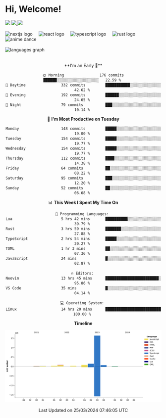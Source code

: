 <div align="center">
  <h1 align="left">
    Hi, Welcome!
  </h1>
  <div align="left">
    <div>
      <img src="https://img.shields.io/github/followers/kraken-afk.svg?style=social&label=Follow&maxAge=2592000" />
      <a href="https://twitter.com/trshppl">
        <img src="https://img.shields.io/twitter/follow/trshppl" />
      </a>
      <a href="https://nv-me.vercel.app">
        <img src="https://img.shields.io/badge/visit-my_site-blue" />
      </a>
    </div>
    <br />
    <div>
      <img src="https://skillicons.dev/icons?i=nextjs" height="40" alt="nextjs logo" />
      <img width="12" />
      <img src="https://skillicons.dev/icons?i=react" height="40" alt="react logo" />
      <img width="12" />
      <img src="https://skillicons.dev/icons?i=ts" height="40" alt="typescript logo" />
      <img width="12" />
      <img src="https://skillicons.dev/icons?i=rust" height="40" alt="rust logo" />
      <img src="https://media.tenor.com/sbvSVkB_hq8AAAAi/anime-dens.gif" alt="anime dance" height="40" />
    </div>
    <br />
    <div>
      <img src="https://github-readme-stats.vercel.app/api/top-langs?username=kraken-afk&locale=en&hide_title=false&layout=compact&card_width=320&langs_count=6&theme=rose_pine&hide_border=true&order=2" height="150" alt="languages graph" />
    </div>
  </div>
  <br />
  <br/>
  <!--START_SECTION:waka-->
**I'm an Early 🐤** 

```text
🌞 Morning                176 commits         ██████░░░░░░░░░░░░░░░░░░░   22.59 % 
🌆 Daytime                332 commits         ███████████░░░░░░░░░░░░░░   42.62 % 
🌃 Evening                192 commits         ██████░░░░░░░░░░░░░░░░░░░   24.65 % 
🌙 Night                  79 commits          ███░░░░░░░░░░░░░░░░░░░░░░   10.14 % 
```
📅 **I'm Most Productive on Tuesday** 

```text
Monday                   148 commits         █████░░░░░░░░░░░░░░░░░░░░   19.00 % 
Tuesday                  154 commits         █████░░░░░░░░░░░░░░░░░░░░   19.77 % 
Wednesday                154 commits         █████░░░░░░░░░░░░░░░░░░░░   19.77 % 
Thursday                 112 commits         ████░░░░░░░░░░░░░░░░░░░░░   14.38 % 
Friday                   64 commits          ██░░░░░░░░░░░░░░░░░░░░░░░   08.22 % 
Saturday                 95 commits          ███░░░░░░░░░░░░░░░░░░░░░░   12.20 % 
Sunday                   52 commits          ██░░░░░░░░░░░░░░░░░░░░░░░   06.68 % 
```


📊 **This Week I Spent My Time On** 

```text
💬 Programming Languages: 
Lua                      5 hrs 42 mins       ██████████░░░░░░░░░░░░░░░   39.79 % 
Rust                     3 hrs 59 mins       ███████░░░░░░░░░░░░░░░░░░   27.88 % 
TypeScript               2 hrs 54 mins       █████░░░░░░░░░░░░░░░░░░░░   20.27 % 
TOML                     1 hr 3 mins         ██░░░░░░░░░░░░░░░░░░░░░░░   07.36 % 
JavaScript               24 mins             █░░░░░░░░░░░░░░░░░░░░░░░░   02.87 % 

🔥 Editors: 
Neovim                   13 hrs 45 mins      ████████████████████████░   95.86 % 
VS Code                  35 mins             █░░░░░░░░░░░░░░░░░░░░░░░░   04.14 % 

💻 Operating System: 
Linux                    14 hrs 20 mins      █████████████████████████   100.00 % 
```

**Timeline**

![Lines of Code chart](https://raw.githubusercontent.com/kraken-afk/kraken-afk/main/assets/bar_graph.png)


 Last Updated on 25/03/2024 07:46:05 UTC
<!--END_SECTION:waka-->
</div>
<br />